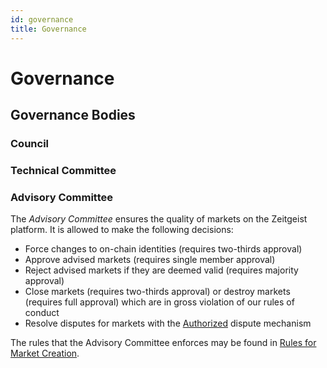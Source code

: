 ```yaml
---
id: governance
title: Governance
---
```


# Governance

## Governance Bodies

### Council

### Technical Committee

### Advisory Committee

The _Advisory Committee_ ensures the quality of markets on the Zeitgeist
platform. It is allowed to make the following decisions:

- Force changes to on-chain identities (requires two-thirds approval)
- Approve advised markets (requires single member approval)
- Reject advised markets if they are deemed valid (requires majority approval)
- Close markets (requires two-thirds approval) or destroy markets (requires full
  approval) which are in gross violation of our rules of conduct
- Resolve disputes for markets with the [Authorized] dispute mechanism

The rules that the Advisory Committee enforces may be found in
[Rules for Market Creation](market-rules.md).

<!-- Links -->

[authorized]: ./using-zeitgeist-markets.md#disputes
